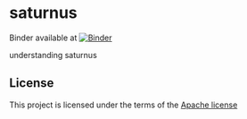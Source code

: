 # saturnus

Binder available at [![Binder](https://mybinder.org/badge_logo.svg)](https://mybinder.org/v2/gh/ricky-lim/saturnus/master)

understanding saturnus


## License

This project is licensed under the terms of the [Apache license](/LICENSE.md)
